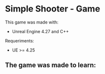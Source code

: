 # Simple Shooter - Game

This game was made with:
- Unreal Engine 4.27 and C++

Requeriments: 
- UE >= 4.25

The game was made to learn:
- 
